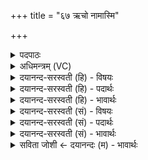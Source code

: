 +++
title = "६७ ऋचो नामास्मि"

+++
<details><summary>पदपाठः</summary>

ऋचः॑। नाम॑। अ॒स्मि॒। यजू॑ꣳषि। नाम॑। अ॒स्मि॒। सामा॑नि। नाम॑। अ॒स्मि॒। ये॒। अ॒ग्नयः॑। पाञ्च॑जन्या॒ इति॒ पाञ्च॑जन्याः। अ॒स्याम्। पृ॒थि॒व्याम्। अधि॑। तेषा॑म्। अ॒सि॒। त्वम्। उ॒त्त॒म इत्यु॑त्ऽत॒मः। प्र। नः॒। जी॒वात॑वे। सु॒व॒। ६७।
</details>

<details><summary>अधिमन्त्रम् (VC)</summary>

- अग्निर्देवता
- देवश्रवदेववातावृषी
- आर्षी जगती
- निषादः
</details>

<details><summary>दयानन्द-सरस्वती (हि) - विषयः</summary>

अब ऋग्वेद आदि को पढ़के क्या करना चाहिये, इस विषय का उपदेश अगले मन्त्र में किया है ॥
</details>

<details><summary>दयानन्द-सरस्वती (हि) - पदार्थः</summary>

पदार्थान्वयभाषाः -  हे विद्वन् ! जो मैं (ऋचः) ऋचाओं की (नाम) प्रसिद्धिकर्त्ता (अस्मि) हूँ (यजूंषि) यजुर्वेद की (नाम) प्रख्यातिकर्ता (अस्मि) हूँ (सामानि) सामवेद के मन्त्रगान का (नाम) प्रकाशकर्त्ता (अस्मि) हूँ, उस मुझ से वेदविद्या का ग्रहण कर (ये) जो (अस्याम्) इस (पृथिव्याम्) पृथिवी में (पाञ्चजन्याः) मनुष्यों के हितकारी (अग्नयः) अग्नि (अधि) सर्वोपरि हैं, (तेषाम्) उनके मध्य (त्वम्) तू (उत्तमः) अत्युत्तम (असि) है सो तू (नः) हमारे (जीवातवे) जीवन के लिये सत्कर्मों में (प्र, सुव) प्रेरणा कर ॥६७ ॥
</details>

<details><summary>दयानन्द-सरस्वती (हि) - भावार्थः</summary>

भावार्थभाषाः -  जो मनुष्य ऋग्वेद को पढ़ते वे ऋग्वेदी, जो यजुर्वेद को पढ़ते वे यजुर्वेदी, जो सामवेद को पढ़ते वे सामवेदी और जो अथर्ववेद पढ़ते हैं वे अथर्ववेदी। जो दो वेदों को पढ़ते वे द्विवेदी, जो तीन वेदों को पढ़ते वे त्रिवेदी और जो चार वेदों को पढ़ते हैं वे चतुर्वेदी। जो किसी वेद को नहीं पढ़ते, वे किसी संज्ञा को प्राप्त नहीं होते। जो वेदवित् हों, वे अग्निहोत्रादि यज्ञों से सब मनुष्यों के हित को सिद्ध करें, जिससे उनकी उत्तम कीर्त्ति होवे और सब प्राणी दीर्घायु होवें ॥६७ ॥
</details>

<details><summary>दयानन्द-सरस्वती (सं) - विषयः</summary>

अथर्गादिवेदाध्ययनेन किं कार्यमित्युपदिश्यते ॥
</details>

<details><summary>दयानन्द-सरस्वती (सं) - पदार्थः</summary>

पदार्थान्वयभाषाः -  हे विद्वन् ! योऽहमृचो नामास्मि, यजूंषि नामास्मि, सामानि नामास्मि, तस्मान्मत्तो वेदविद्यां गृहाण। येऽस्यां पृथिव्यां पाञ्चजन्या अग्नयोऽधिषन्ति, तेषां मध्ये त्वमुत्तमोऽसि, स त्वं नो जीवातवे शुभकर्मसु प्रसुव ॥६७ ॥
</details>

<details><summary>दयानन्द-सरस्वती (सं) - भावार्थः</summary>

भावार्थभाषाः -  यो मनुष्य ऋग्वेदमधीते स ऋग्वेदी, यो यजुर्वेदमधीते स यजुर्वेदी, यः सामवेदमधीते स सामवेदी, योऽथर्ववेदं चाधीते सोऽथर्ववेदी। यो द्वौ वेदावधीते स द्विवेदी, यस्त्रीन् वेदानधीते स त्रिवेदी, यश्चतुरो वेदानधीते स चतुर्वेदी। यश्च कमपि वेदं नाऽधीते स कामपि संज्ञां न लभते। ये वेदविदस्तेऽग्निहोत्रादियज्ञैः सर्वहितं सम्पादयेयुर्यत उत्तमा कीर्त्तिः स्यात्, सर्वे प्राणिनो दीर्घायुषश्च भवेयुः ॥६७ ॥
</details>

<details><summary>सविता जोशी ← दयानन्दः (म) - भावार्थः</summary>

भावार्थभाषाः -  जी माणसे ऋग्वेदाचे अध्ययन करतात ते ऋग्वेदी होत व जे यजुर्वेदाचे अध्ययन करतात ते यजुर्वेदी होत, तसेच ते सामदेवाचे अध्ययन करतात ते सामदेवी होत, तसेच जे अथर्ववेदाचे अध्ययन करतात ते अथर्ववेदी होत. जे दोन वेदांचे अध्ययन करतात, ते द्विवेदी व जे तीन वेदांचे अध्ययन करतात ते त्रिवेदी होत. जे चार वेदांचे अध्ययन करतात ते चतुर्वेदी होत. जे कोणत्याही वेदाचे अध्ययन करीत नाहीत. त्यांना कोणतीही संज्ञा प्राप्त होत नाही. जे वेदांचे जाणते असतात त्यांनी अग्निहोत्र वगैरे यज्ञ करून सर्व मानवांचे हित करावे. म्हणजे त्यांची उत्तम कीर्ती पसरेल व सर्व प्राणी दीर्घायू होतील.
</details>